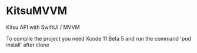 # KitsuMVVM
Kitsu API with SwiftUI / MVVM

To compile the project you need Xcode 11 Beta 5 and run the command 'pod install' after clone
